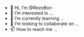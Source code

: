 - 👋 Hi, I’m @RezoBon
- 👀 I’m interested in ...
- 🌱 I’m currently learning ...
- 💞️ I’m looking to collaborate on ...
- 📫 How to reach me ...

<!---
RezoBon/RezoBon is a ✨ special ✨ repository because its `README.md` (this file) appears on your GitHub profile.
You can click the Preview link to take a look at your changes.
--->
